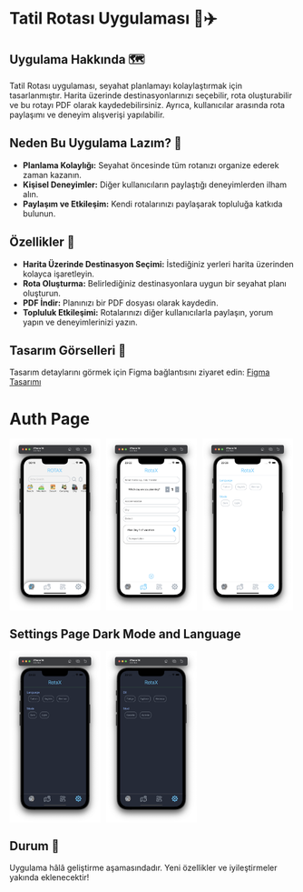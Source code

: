 # Tatil Rotası Uygulaması 📍✈️

## Uygulama Hakkında 🗺️
Tatil Rotası uygulaması, seyahat planlamayı kolaylaştırmak için tasarlanmıştır. Harita üzerinde destinasyonlarınızı seçebilir, rota oluşturabilir ve bu rotayı PDF olarak kaydedebilirsiniz. Ayrıca, kullanıcılar arasında rota paylaşımı ve deneyim alışverişi yapılabilir.

## Neden Bu Uygulama Lazım? 🤔

- **Planlama Kolaylığı:** Seyahat öncesinde tüm rotanızı organize ederek zaman kazanın.
- **Kişisel Deneyimler:** Diğer kullanıcıların paylaştığı deneyimlerden ilham alın.
- **Paylaşım ve Etkileşim:** Kendi rotalarınızı paylaşarak topluluğa katkıda bulunun.

## Özellikler 🌟

- **Harita Üzerinde Destinasyon Seçimi:** İstediğiniz yerleri harita üzerinden kolayca işaretleyin.
- **Rota Oluşturma:** Belirlediğiniz destinasyonlara uygun bir seyahat planı oluşturun.
- **PDF İndir:** Planınızı bir PDF dosyası olarak kaydedin.
- **Topluluk Etkileşimi:** Rotalarınızı diğer kullanıcılarla paylaşın, yorum yapın ve deneyimlerinizi yazın.

## Tasarım Görselleri 🎨
Tasarım detaylarını görmek için Figma bağlantısını ziyaret edin: [Figma Tasarımı](https://www.figma.com/design/cxyT1xSlBXOOCOkgXfwxEx/Untitled?node-id=4-29&t=ydrM3EgOapl3n9L1-1)

# Auth Page

<div style="display: flex; gap: 10px; align-items: center;">
  <img src="/app/assets/screens/RotaX.png" alt="Context Screen" style="width: 160px; height: auto;">
  <img src="/app/assets/screens/Create.png" alt="Log In Screen" style="width: 160px; height: auto;">
  <img src="/app/assets/screens/Settings.png" alt="Log In Screen" style="width: 160px; height: auto;">
  
</div>

## Settings Page Dark Mode and Language
<div style="display: flex; gap: 10px; align-items: center;">
  <img src="/app/assets/screens/SettingsDark.png" alt="Log In Screen" style="width: 160px; height: auto;">
  <img src="/app/assets/screens/SettingsTurkish.png" alt="Log In Screen" style="width: 160px; height: auto;">
</div>

## Durum 🚧
Uygulama hâlâ geliştirme aşamasındadır. Yeni özellikler ve iyileştirmeler yakında eklenecektir!

